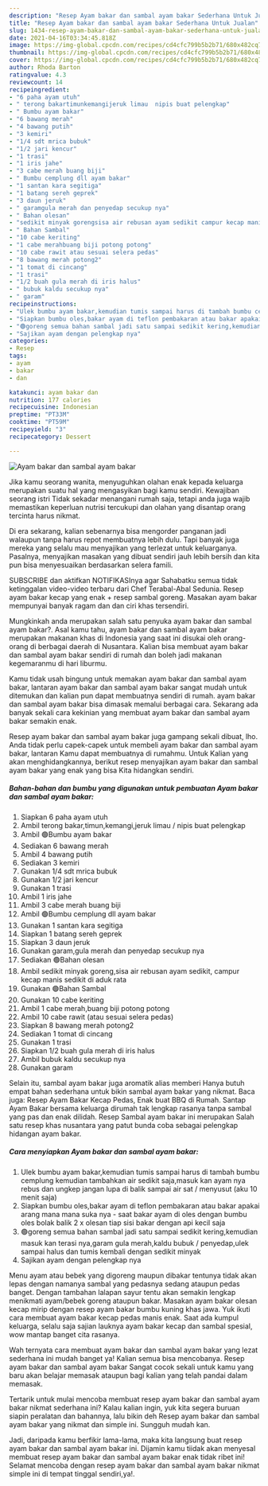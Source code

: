 ```yaml
---
description: "Resep Ayam bakar dan sambal ayam bakar Sederhana Untuk Jualan"
title: "Resep Ayam bakar dan sambal ayam bakar Sederhana Untuk Jualan"
slug: 1434-resep-ayam-bakar-dan-sambal-ayam-bakar-sederhana-untuk-jualan
date: 2021-04-16T03:34:45.818Z
image: https://img-global.cpcdn.com/recipes/cd4cfc799b5b2b71/680x482cq70/ayam-bakar-dan-sambal-ayam-bakar-foto-resep-utama.jpg
thumbnail: https://img-global.cpcdn.com/recipes/cd4cfc799b5b2b71/680x482cq70/ayam-bakar-dan-sambal-ayam-bakar-foto-resep-utama.jpg
cover: https://img-global.cpcdn.com/recipes/cd4cfc799b5b2b71/680x482cq70/ayam-bakar-dan-sambal-ayam-bakar-foto-resep-utama.jpg
author: Rhoda Barton
ratingvalue: 4.3
reviewcount: 14
recipeingredient:
- "6 paha ayam utuh"
- " terong bakartimunkemangijeruk limau  nipis buat pelengkap"
- " Bumbu ayam bakar"
- "6 bawang merah"
- "4 bawang putih"
- "3 kemiri"
- "1/4 sdt mrica bubuk"
- "1/2 jari kencur"
- "1 trasi"
- "1 iris jahe"
- "3 cabe merah buang biji"
- " Bumbu cemplung dll ayam bakar"
- "1 santan kara segitiga"
- "1 batang sereh geprek"
- "3 daun jeruk"
- " garamgula merah dan penyedap secukup nya"
- " Bahan olesan"
- "sedikit minyak gorengsisa air rebusan ayam sedikit campur kecap manis sedikit di aduk rata"
- " Bahan Sambal"
- "10 cabe keriting"
- "1 cabe merahbuang biji potong potong"
- "10 cabe rawit atau sesuai selera pedas"
- "8 bawang merah potong2"
- "1 tomat di cincang"
- "1 trasi"
- "1/2 buah gula merah di iris halus"
- " bubuk kaldu secukup nya"
- " garam"
recipeinstructions:
- "Ulek bumbu ayam bakar,kemudian tumis sampai harus di tambah bumbu cemplung kemudian tambahkan air sedikit saja,masuk kan ayam nya rebus dan ungkep jangan lupa di balik sampai air sat / menyusut (aku 10 menit saja)"
- "Siapkan bumbu oles,bakar ayam di teflon pembakaran atau bakar apakai arang mana mana suka nya  saat bakar ayam di oles dengan bumbu oles bolak balik 2 x olesan tiap sisi bakar dengan api kecil saja"
- "🟢goreng semua bahan sambal jadi satu sampai sedikit kering,kemudian masuk kan terasi nya,garam gula merah,kaldu bubuk / penyedap,ulek sampai halus dan tumis kembali dengan sedikit minyak"
- "Sajikan ayam dengan pelengkap nya"
categories:
- Resep
tags:
- ayam
- bakar
- dan

katakunci: ayam bakar dan 
nutrition: 177 calories
recipecuisine: Indonesian
preptime: "PT33M"
cooktime: "PT59M"
recipeyield: "3"
recipecategory: Dessert

---
```



![Ayam bakar dan sambal ayam bakar](https://img-global.cpcdn.com/recipes/cd4cfc799b5b2b71/680x482cq70/ayam-bakar-dan-sambal-ayam-bakar-foto-resep-utama.jpg)

Jika kamu seorang wanita, menyuguhkan olahan enak kepada keluarga merupakan suatu hal yang mengasyikan bagi kamu sendiri. Kewajiban seorang istri Tidak sekadar menangani rumah saja, tetapi anda juga wajib memastikan keperluan nutrisi tercukupi dan olahan yang disantap orang tercinta harus nikmat.

Di era  sekarang, kalian sebenarnya bisa mengorder panganan jadi walaupun tanpa harus repot membuatnya lebih dulu. Tapi banyak juga mereka yang selalu mau menyajikan yang terlezat untuk keluarganya. Pasalnya, menyajikan masakan yang dibuat sendiri jauh lebih bersih dan kita pun bisa menyesuaikan berdasarkan selera famili. 

SUBSCRIBE dan aktifkan NOTIFIKASInya agar Sahabatku semua tidak ketinggalan video-video terbaru dari Chef Terabal-Abal Sedunia. Resep ayam bakar kecap yang enak + resep sambal goreng. Masakan ayam bakar mempunyai banyak ragam dan dan ciri khas tersendiri.

Mungkinkah anda merupakan salah satu penyuka ayam bakar dan sambal ayam bakar?. Asal kamu tahu, ayam bakar dan sambal ayam bakar merupakan makanan khas di Indonesia yang saat ini disukai oleh orang-orang di berbagai daerah di Nusantara. Kalian bisa membuat ayam bakar dan sambal ayam bakar sendiri di rumah dan boleh jadi makanan kegemaranmu di hari liburmu.

Kamu tidak usah bingung untuk memakan ayam bakar dan sambal ayam bakar, lantaran ayam bakar dan sambal ayam bakar sangat mudah untuk ditemukan dan kalian pun dapat membuatnya sendiri di rumah. ayam bakar dan sambal ayam bakar bisa dimasak memalui berbagai cara. Sekarang ada banyak sekali cara kekinian yang membuat ayam bakar dan sambal ayam bakar semakin enak.

Resep ayam bakar dan sambal ayam bakar juga gampang sekali dibuat, lho. Anda tidak perlu capek-capek untuk membeli ayam bakar dan sambal ayam bakar, lantaran Kamu dapat membuatnya di rumahmu. Untuk Kalian yang akan menghidangkannya, berikut resep menyajikan ayam bakar dan sambal ayam bakar yang enak yang bisa Kita hidangkan sendiri.

<!--inarticleads1-->

##### Bahan-bahan dan bumbu yang digunakan untuk pembuatan Ayam bakar dan sambal ayam bakar:

1. Siapkan 6 paha ayam utuh
1. Ambil  terong bakar,timun,kemangi,jeruk limau / nipis buat pelengkap
1. Ambil  🟢Bumbu ayam bakar
1. Sediakan 6 bawang merah
1. Ambil 4 bawang putih
1. Sediakan 3 kemiri
1. Gunakan 1/4 sdt mrica bubuk
1. Gunakan 1/2 jari kencur
1. Gunakan 1 trasi
1. Ambil 1 iris jahe
1. Ambil 3 cabe merah buang biji
1. Ambil  🟢Bumbu cemplung dll ayam bakar
1. Gunakan 1 santan kara segitiga
1. Siapkan 1 batang sereh geprek
1. Siapkan 3 daun jeruk
1. Gunakan  garam,gula merah dan penyedap secukup nya
1. Sediakan  🟢Bahan olesan
1. Ambil sedikit minyak goreng,sisa air rebusan ayam sedikit, campur kecap manis sedikit di aduk rata
1. Gunakan  🟢Bahan Sambal
1. Gunakan 10 cabe keriting
1. Ambil 1 cabe merah,buang biji potong potong
1. Ambil 10 cabe rawit (atau sesuai selera pedas)
1. Siapkan 8 bawang merah potong2
1. Sediakan 1 tomat di cincang
1. Gunakan 1 trasi
1. Siapkan 1/2 buah gula merah di iris halus
1. Ambil  bubuk kaldu secukup nya
1. Gunakan  garam


Selain itu, sambal ayam bakar juga aromatik alias memberi Hanya butuh empat bahan sederhana untuk bikin sambal ayam bakar yang nikmat. Baca juga: Resep Ayam Bakar Kecap Pedas, Enak buat BBQ di Rumah. Santap Ayam Bakar bersama keluarga dirumah tak lengkap rasanya tanpa sambal yang pas dan enak dilidah. Resep Sambal ayam bakar ini merupakan Salah satu resep khas nusantara yang patut bunda coba sebagai pelengkap hidangan ayam bakar. 

<!--inarticleads2-->

##### Cara menyiapkan Ayam bakar dan sambal ayam bakar:

1. Ulek bumbu ayam bakar,kemudian tumis sampai harus di tambah bumbu cemplung kemudian tambahkan air sedikit saja,masuk kan ayam nya rebus dan ungkep jangan lupa di balik sampai air sat / menyusut (aku 10 menit saja)
1. Siapkan bumbu oles,bakar ayam di teflon pembakaran atau bakar apakai arang mana mana suka nya  - saat bakar ayam di oles dengan bumbu oles bolak balik 2 x olesan tiap sisi bakar dengan api kecil saja
1. 🟢goreng semua bahan sambal jadi satu sampai sedikit kering,kemudian masuk kan terasi nya,garam gula merah,kaldu bubuk / penyedap,ulek sampai halus dan tumis kembali dengan sedikit minyak
1. Sajikan ayam dengan pelengkap nya


Menu ayam atau bebek yang digoreng maupun dibakar tentunya tidak akan lepas dengan namanya sambal yang pedasnya sedang ataupun pedas banget. Dengan tambahan lalapan sayur tentu akan semakin lengkap menikmati ayam/bebek goreng ataupun bakar. Masakan ayam bakar olesan kecap mirip dengan resep ayam bakar bumbu kuning khas jawa. Yuk ikuti cara membuat ayam bakar kecap pedas manis enak. Saat ada kumpul keluarga, selalu saja sajian lauknya ayam bakar kecap dan sambal spesial, wow mantap banget cita rasanya. 

Wah ternyata cara membuat ayam bakar dan sambal ayam bakar yang lezat sederhana ini mudah banget ya! Kalian semua bisa mencobanya. Resep ayam bakar dan sambal ayam bakar Sangat cocok sekali untuk kamu yang baru akan belajar memasak ataupun bagi kalian yang telah pandai dalam memasak.

Tertarik untuk mulai mencoba membuat resep ayam bakar dan sambal ayam bakar nikmat sederhana ini? Kalau kalian ingin, yuk kita segera buruan siapin peralatan dan bahannya, lalu bikin deh Resep ayam bakar dan sambal ayam bakar yang nikmat dan simple ini. Sungguh mudah kan. 

Jadi, daripada kamu berfikir lama-lama, maka kita langsung buat resep ayam bakar dan sambal ayam bakar ini. Dijamin kamu tiidak akan menyesal membuat resep ayam bakar dan sambal ayam bakar enak tidak ribet ini! Selamat mencoba dengan resep ayam bakar dan sambal ayam bakar nikmat simple ini di tempat tinggal sendiri,ya!.

